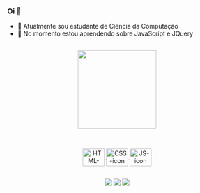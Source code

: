 ### Oi 👋

- 🔭 Atualmente sou estudante de Ciência da Computação
- 🌱 No momento estou aprendendo sobre JavaScript e JQuery
##

<div align="center">
  <a href="https://github.com/LuisFRC03">
  <img height="180em" src="https://github-readme-stats.vercel.app/api?username=LuisFRC03&show_icons=true&theme=vue&include_all_commits=true&count_private=true"/>
</div>

##

<div style="display: inline_block" align="center"><br>
<img align ="center" alt="HTML-icon" height="40px" width="50px" src="https://cdn.jsdelivr.net/gh/devicons/devicon/icons/html5/html5-original.svg" />
<img align="center" alt="CSS-icon" height="40px" width="50px" src="https://cdn.jsdelivr.net/gh/devicons/devicon/icons/css3/css3-original.svg" />
<img align="center" alt="JS-icon" height="40px" width="50px" src="https://cdn.jsdelivr.net/gh/devicons/devicon/icons/javascript/javascript-original.svg" />
</div>

##
<div align="center">
  <a href="mailto:luisfelipecampos4@gmail.com"><img src="https://img.shields.io/badge/Gmail-D14836?style=for-the-badge&logo=gmail&logoColor=white" target="_blank"></a>
  <a href="https://instagram.com/luis.f.rc" target="_blank"><img src="https://img.shields.io/badge/-Instagram-%23E4405F?style=for-the-badge&logo=instagram&logoColor=white" target="_blank"></a>
  <a href="https://www.linkedin.com/in/luís-ribeiro-0754b5249/" target="_blank"><img src="https://img.shields.io/badge/-LinkedIn-%230077B5?style=for-the-badge&logo=linkedin&logoColor=white" target="_blank"></a>
</div>
